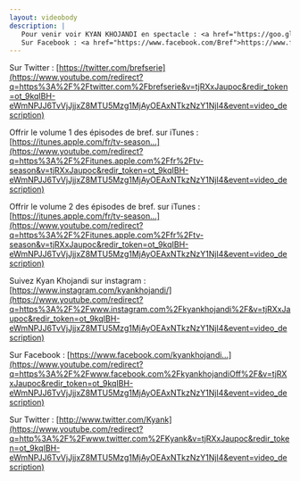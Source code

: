 ```yaml
---
layout: videobody
description: |
   Pour venir voir KYAN KHOJANDI en spectacle : <a href="https://goo.gl/ttPht5">https://goo.gl/ttPht5</a><br />
   Sur Facebook : <a href="https://www.facebook.com/Bref">https://www.facebook.com/Bref</a><br />
---
```

Sur Twitter : [https://twitter.com/brefserie](https://www.youtube.com/redirect?q=https%3A%2F%2Ftwitter.com%2Fbrefserie&v=tjRXxJaupoc&redir_token=ot_9kqIBH-eWmNPJJ6TvVjJjjxZ8MTU5Mzg1MjAyOEAxNTkzNzY1NjI4&event=video_description)

Offrir le volume 1 des épisodes de bref. sur iTunes : [https://itunes.apple.com/fr/tv-season...](https://www.youtube.com/redirect?q=https%3A%2F%2Fitunes.apple.com%2Ffr%2Ftv-season&v=tjRXxJaupoc&redir_token=ot_9kqIBH-eWmNPJJ6TvVjJjjxZ8MTU5Mzg1MjAyOEAxNTkzNzY1NjI4&event=video_description)

Offrir le volume 2 des épisodes de bref. sur iTunes : [https://itunes.apple.com/fr/tv-season...](https://www.youtube.com/redirect?q=https%3A%2F%2Fitunes.apple.com%2Ffr%2Ftv-season&v=tjRXxJaupoc&redir_token=ot_9kqIBH-eWmNPJJ6TvVjJjjxZ8MTU5Mzg1MjAyOEAxNTkzNzY1NjI4&event=video_description)

Suivez Kyan Khojandi sur instagram : [https://www.instagram.com/kyankhojandi/](https://www.youtube.com/redirect?q=https%3A%2F%2Fwww.instagram.com%2Fkyankhojandi%2F&v=tjRXxJaupoc&redir_token=ot_9kqIBH-eWmNPJJ6TvVjJjjxZ8MTU5Mzg1MjAyOEAxNTkzNzY1NjI4&event=video_description)

Sur Facebook : [https://www.facebook.com/kyankhojandi...](https://www.youtube.com/redirect?q=https%3A%2F%2Fwww.facebook.com%2FkyankhojandiOff%2F&v=tjRXxJaupoc&redir_token=ot_9kqIBH-eWmNPJJ6TvVjJjjxZ8MTU5Mzg1MjAyOEAxNTkzNzY1NjI4&event=video_description)

Sur Twitter : [http://www.twitter.com/Kyank](https://www.youtube.com/redirect?q=http%3A%2F%2Fwww.twitter.com%2FKyank&v=tjRXxJaupoc&redir_token=ot_9kqIBH-eWmNPJJ6TvVjJjjxZ8MTU5Mzg1MjAyOEAxNTkzNzY1NjI4&event=video_description)

